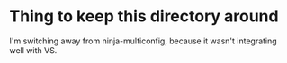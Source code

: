 # Thing to keep this directory around

I'm switching away from ninja-multiconfig, because it wasn't integrating well
with VS.
